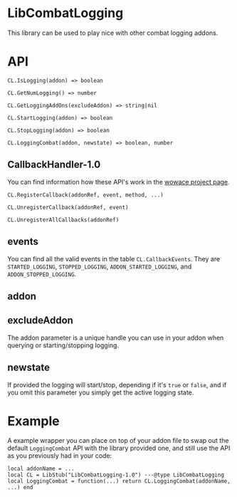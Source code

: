 LibCombatLogging
==========================
This library can be used to play nice with other combat logging addons.

# API

`CL.IsLogging(addon) => boolean`

`CL.GetNumLogging() => number`

`CL.GetLoggingAddOns(excludeAddon) => string|nil`

`CL.StartLogging(addon) => boolean`

`CL.StopLogging(addon) => boolean`

`CL.LoggingCombat(addon, newstate) => boolean, number`

## CallbackHandler-1.0

You can find information how these API's work in the [wowace project page](https://www.wowace.com/projects/callbackhandler).

`CL.RegisterCallback(addonRef, event, method, ...)`

`CL.UnregisterCallback(addonRef, event)`

`CL.UnregisterAllCallbacks(addonRef)`

## events

You can find all the valid events in the table `CL.CallbackEvents`. They are `STARTED_LOGGING`, `STOPPED_LOGGING`, `ADDON_STARTED_LOGGING`, and `ADDON_STOPPED_LOGGING`.

## addon
## excludeAddon

The addon parameter is a unique handle you can use in your addon when querying or starting/stopping logging.

## newstate

If provided the logging will start/stop, depending if it's `true` or `false`, and if you omit this parameter you simply get the active logging state.

# Example

A example wrapper you can place on top of your addon file to swap out the default `LoggingCombat` API with the library provided one, and still use the API as you previously had in your code:

```
local addonName = ...
local CL = LibStub("LibCombatLogging-1.0") ---@type LibCombatLogging
local LoggingCombat = function(...) return CL.LoggingCombat(addonName, ...) end
```
